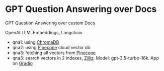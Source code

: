 # GPT Question Answering over Docs

GPT Question Answering over custom Docs

OpenAI LLM, Embeddings, Langchain

- qna1: using [ChromaDB](https://www.trychroma.com/)
- qna2: using [Pinecone](https://pinecone.io/) cloud vector db
- qna3: fetching all vectors from [Pinecone](https://pinecone.io/)
- qna3: search vectors in 2 indexes, [Zilliz](https://zilliz.com/). Model: gpt-3.5-turbo-16k. App on [Gradio](https://gradio.app/)
